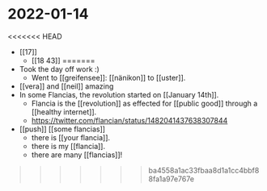 # 2022-01-14

<<<<<<< HEAD

- [[17]]
  - [[18 43]]
=======
- Took the day off work :)
  - Went to [[greifensee]]: [[nänikon]] to [[uster]].
- [[vera]] and [[neil]] amazing
- In some Flancias, the revolution started on [[January 14th]].
  - Flancia is the [[revolution]] as effected for [[public good]] through a [[healthy internet]].
  - https://twitter.com/flancian/status/1482041437638307844
- [[push]] [[some flancias]]
  - there is [[your flancia]].
  - there is my [[flancia]].
  - there are many [[flancias]]!
>>>>>>> ba4558a1ac33fbaa8d1a1cc4bbf88fa1a97e767e
